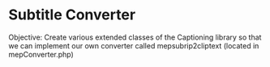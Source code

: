 # Subtitle Converter
Objective: Create various extended classes of the Captioning library so that we can implement our own converter
called mepsubrip2cliptext (located in mepConverter.php)

